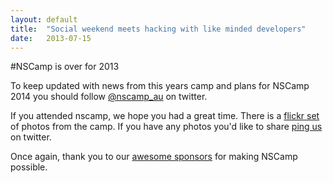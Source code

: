 ```yaml
---
layout: default
title:  "Social weekend meets hacking with like minded developers"
date:   2013-07-15
---
```

   
#NSCamp is over for 2013
   
To keep updated with news from this years camp and plans for NSCamp 2014 you should follow [@nscamp_au](https://twitter.com/nscamp_au) on twitter.


If you attended nscamp, we hope you had a great time. There is a [flickr set](http://www.flickr.com/photos/109763057@N06/sets/72157638064175904/) of photos from the camp. If you have any photos you'd like to share [ping us](https://twitter.com/nscamp_au) on twitter.

Once again, thank you to our [awesome sponsors](/sponsors.html) for making NSCamp possible.

